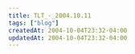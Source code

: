 ```yaml
---
title: TLT_-_2004.10.11
tags: ["blog"]
createdAt: 2004-10-04T23:32-04:00
updatedAt: 2004-10-04T23:32-04:00
---
```




